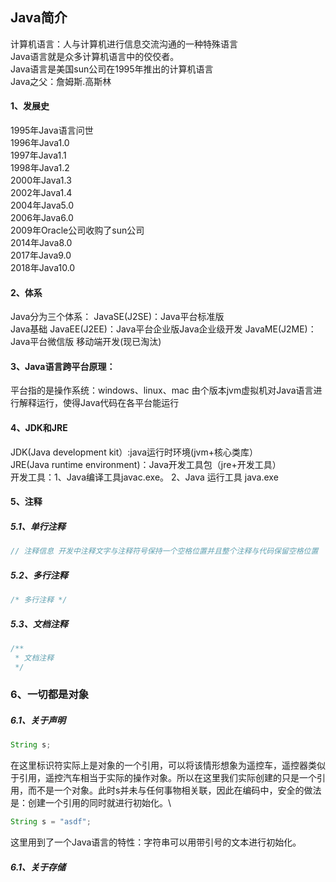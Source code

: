 ## Java简介

计算机语言：人与计算机进行信息交流沟通的一种特殊语言 \
Java语言就是众多计算机语言中的佼佼者。 \
Java语言是美国sun公司在1995年推出的计算机语言 \
Java之父：詹姆斯.高斯林

#### 1、发展史
1995年Java语言问世\
1996年Java1.0\
1997年Java1.1\
1998年Java1.2\
2000年Java1.3\
2002年Java1.4\
2004年Java5.0\
2006年Java6.0\
2009年Oracle公司收购了sun公司\
2014年Java8.0\
2017年Java9.0\
2018年Java10.0

#### 2、体系

Java分为三个体系： 
JavaSE(J2SE)：Java平台标准版  
Java基础 JavaEE(J2EE)：Java平台企业版Java企业级开发 
JavaME(J2ME)：Java平台微信版  移动端开发(现已淘汰)

#### 3、Java语言跨平台原理：
平台指的是操作系统：windows、linux、mac  由个版本jvm虚拟机对Java语言进行解释运行，使得Java代码在各平台能运行

#### 4、JDK和JRE 
JDK(Java development kit）:java运行时环境(jvm+核心类库）\
JRE(Java runtime environment)：Java开发工具包（jre+开发工具） \
开发工具：1、Java编译工具javac.exe。 2、Java 运行工具 java.exe

#### 5、注释

##### 5.1、单行注释
```java
// 注释信息 开发中注释文字与注释符号保持一个空格位置并且整个注释与代码保留空格位置
```

##### 5.2、多行注释

```java
/* 多行注释 */
```

##### 5.3、文档注释

```java
/**
 * 文档注释
 */
```

### 6、一切都是对象

##### 6.1、关于声明
```java
String s;
```
在这里标识符实际上是对象的一个引用，可以将该情形想象为遥控车，遥控器类似于引用，遥控汽车相当于实际的操作对象。所以在这里我们实际创建的只是一个引用，而不是一个对象。此时s并未与任何事物相关联，因此在编码中，安全的做法是：创建一个引用的同时就进行初始化。\

```java
String s = "asdf";
```
这里用到了一个Java语言的特性：字符串可以用带引号的文本进行初始化。
##### 6.1、关于存储




